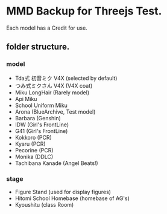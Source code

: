 # MMD Backup for Threejs Test.
Each model has a Credit for use.

## folder structure.
### model
- Tda式 初音ミク V4X (selected by default)
- つみ式ミクさん V4X (V4X coat)
- Miku LongHair (Rarely model)
- Api Miku
- School Uniform Miku
- Arona (BlueArchive, Test model)
- Barbara (Genshin)
- IDW (Girl's FrontLine)
- G41 (Girl's FrontLine)
- Kokkoro (PCR)
- Kyaru (PCR)
- Pecorine (PCR)
- Monika (DDLC)
- Tachibana Kanade (Angel Beats!)
### stage
- Figure Stand (used for display figures)
- Hitomi School Homebase (homebase of AG's)
- Kyoushitu (class Room)